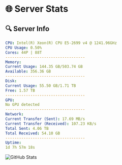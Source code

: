 # 🌐 Server Stats
## 🔍 Server Info
```yaml
CPU: Intel(R) Xeon(R) CPU E5-2699 v4 @ 1241.96GHz
CPU Usage: 0.50%
Cores: 44P | 88T
-----------------------------------
Memory:
Current Usage: 144.35 GB/503.74 GB
Available: 356.36 GB
-----------------------------------
Disk:
Current Usage: 55.50 GB/1.71 TB
Free: 1.57 TB
-----------------------------------
GPU:
No GPU detected
-----------------------------------
Network:
Current Transfer (Sent): 17.69 MB/s
Current Transfer (Received): 107.23 KB/s
Total Sent: 4.06 TB
Total Received: 54.10 GB
-----------------------------------
Uptime:
1d 7h 57m 18s
```
![GitHub Stats](https://img.shields.io/badge/Updated-2025-03-09_05:20:07-blue)